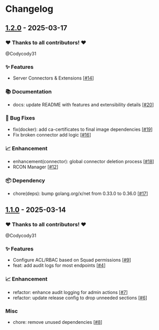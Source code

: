 # Changelog

## [1.2.0](https://github.com/Codycody31/squad-aegis/releases/tag/v1.2.0) - 2025-03-17

### ❤️ Thanks to all contributors! ❤️

@Codycody31

### ✨ Features

- Server Connectors & Extensions [[#14](https://github.com/Codycody31/squad-aegis/pull/14)]

### 📚 Documentation

- docs: update README with features and extensibility details [[#20](https://github.com/Codycody31/squad-aegis/pull/20)]

### 🐛 Bug Fixes

- fix(docker): add ca-certificates to final image dependencies [[#19](https://github.com/Codycody31/squad-aegis/pull/19)]
- Fix broken connector add logic [[#16](https://github.com/Codycody31/squad-aegis/pull/16)]

### 📈 Enhancement

- enhancement(connector): global connector deletion process [[#18](https://github.com/Codycody31/squad-aegis/pull/18)]
- RCON Manager [[#12](https://github.com/Codycody31/squad-aegis/pull/12)]

### 📦️ Dependency

- chore(deps): bump golang.org/x/net from 0.33.0 to 0.36.0 [[#17](https://github.com/Codycody31/squad-aegis/pull/17)]

## [1.1.0](https://github.com/Codycody31/squad-aegis/releases/tag/v1.1.0) - 2025-03-14

### ❤️ Thanks to all contributors! ❤️

@Codycody31

### ✨ Features

- Configure ACL/RBAC based on Squad permissions [[#9](https://github.com/Codycody31/squad-aegis/pull/9)]
- feat: add audit logs for most endpoints [[#4](https://github.com/Codycody31/squad-aegis/pull/4)]

### 📈 Enhancement

- refactor: enhance audit logging for admin actions [[#7](https://github.com/Codycody31/squad-aegis/pull/7)]
- refactor: update release config to drop unneeded sections [[#6](https://github.com/Codycody31/squad-aegis/pull/6)]

### Misc

- chore: remove unused dependencies [[#8](https://github.com/Codycody31/squad-aegis/pull/8)]
